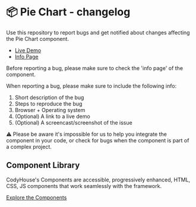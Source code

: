 # 📦 Pie Chart - changelog

Use this repository to report bugs and get notified about changes affecting the Pie Chart component.

- [Live Demo](https://codyhouse.co/ds/components/app/pie-chart)
- [Info Page](https://codyhouse.co/ds/components/info/pie-chart)

Before reporting a bug, please make sure to check the 'info page' of the component. 

When reporting a bug, please make sure to include the following info:

1. Short description of the bug
2. Steps to reproduce the bug
3. Browser + Operating system
4. (Optional) A link to a live demo
5. (Optional) A screencast/screenshot of the issue

⚠️ Please be aware it's impossible for us to help you integrate the component in your code, or check for bugs when the component is part of a complex project.

## Component Library

CodyHouse's Components are accessible, progressively enhanced, HTML, CSS, JS components that work seamlessly with the framework.

[Explore the Components](https://codyhouse.co/ds/components)
